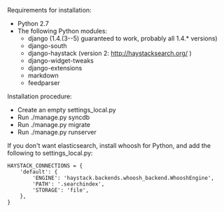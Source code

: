Requirements for installation:
* Python 2.7
* The following Python modules:
    * django (1.4.(3--5) guaranteed to work, probably all 1.4.* versions)
    * django-south
    * django-haystack (version 2: http://haystacksearch.org/ )
    * django-widget-tweaks
    * django-extensions
    * markdown
    * feedparser

Installation procedure:
* Create an empty settings_local.py
* Run ./manage.py syncdb
* Run ./manage.py migrate
* Run ./manage.py runserver

If you don't want elasticsearch, install whoosh for Python, and add the following to settings_local.py:

    HAYSTACK_CONNECTIONS = {
        'default': {
            'ENGINE': 'haystack.backends.whoosh_backend.WhooshEngine',
            'PATH': '.searchindex',
            'STORAGE': 'file',
        },
    }
